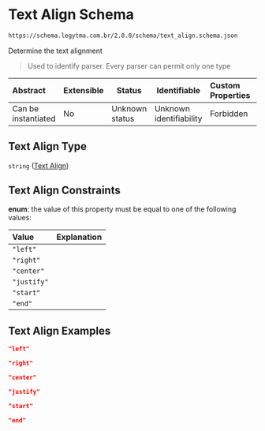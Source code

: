 # Text Align Schema

```txt
https://schema.legytma.com.br/2.0.0/schema/text_align.schema.json
```

Determine the text alignment


> Used to identify parser. Every parser can permit only one type
>

| Abstract            | Extensible | Status         | Identifiable            | Custom Properties | Additional Properties | Access Restrictions | Defined In                                                                        |
| :------------------ | ---------- | -------------- | ----------------------- | :---------------- | --------------------- | ------------------- | --------------------------------------------------------------------------------- |
| Can be instantiated | No         | Unknown status | Unknown identifiability | Forbidden         | Allowed               | none                | [text_align.schema.json](../schema/text_align.schema.json) |

## Text Align Type

`string` ([Text Align](text_align.md))

## Text Align Constraints

**enum**: the value of this property must be equal to one of the following values:

| Value       | Explanation |
| :---------- | ----------- |
| `"left"`    |             |
| `"right"`   |             |
| `"center"`  |             |
| `"justify"` |             |
| `"start"`   |             |
| `"end"`     |             |

## Text Align Examples

```json
"left"
```

```json
"right"
```

```json
"center"
```

```json
"justify"
```

```json
"start"
```

```json
"end"
```
